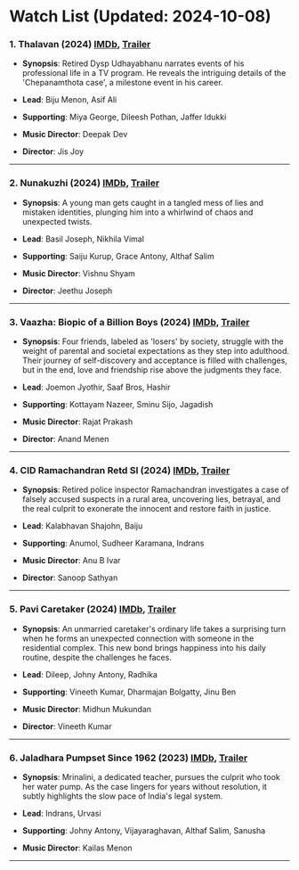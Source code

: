 # Watch List (Updated: 2024-10-08)

### 1. **Thalavan** (2024) [IMDb](https://www.imdb.com/title/tt27510257/), [Trailer](https://www.youtube.com/watch?v=jhUyy5DdUZI)

- **Synopsis**: Retired Dysp Udhayabhanu narrates events of his professional life in a TV program. He reveals the intriguing details of the 'Chepanamthota case', a milestone event in his career.

- **Lead**: Biju Menon, Asif Ali
- **Supporting**: Miya George, Dileesh Pothan, Jaffer Idukki
- **Music Director**: Deepak Dev
- **Director**: Jis Joy

---

### 2. **Nunakuzhi** (2024) [IMDb](https://www.imdb.com/title/tt29274198/), [Trailer](https://www.youtube.com/watch?v=Ek78m6BOGTQ)

- **Synopsis**: A young man gets caught in a tangled mess of lies and mistaken identities, plunging him into a whirlwind of chaos and unexpected twists.

- **Lead**: Basil Joseph, Nikhila Vimal
- **Supporting**: Saiju Kurup, Grace Antony, Althaf Salim
- **Music Director**: Vishnu Shyam
- **Director**: Jeethu Joseph

---

### 3. **Vaazha: Biopic of a Billion Boys** (2024) [IMDb](https://www.imdb.com/title/tt29470244/), [Trailer](https://www.youtube.com/watch?v=B0jPCvKH5kQ)

- **Synopsis**: Four friends, labeled as 'losers' by society, struggle with the weight of parental and societal expectations as they step into adulthood. Their journey of self-discovery and acceptance is filled with challenges, but in the end, love and friendship rise above the judgments they face.

- **Lead**: Joemon Jyothir, Saaf Bros, Hashir
- **Supporting**: Kottayam Nazeer, Sminu Sijo, Jagadish
- **Music Director**: Rajat Prakash
- **Director**: Anand Menen

---

### 4. **CID Ramachandran Retd SI** (2024) [IMDb](https://www.imdb.com/title/tt26931586/), [Trailer](https://www.youtube.com/watch?v=CY7-dFvTgbk)

- **Synopsis**: Retired police inspector Ramachandran investigates a case of falsely accused suspects in a rural area, uncovering lies, betrayal, and the real culprit to exonerate the innocent and restore faith in justice.

- **Lead**: Kalabhavan Shajohn, Baiju
- **Supporting**: Anumol, Sudheer Karamana, Indrans
- **Music Director**: Anu B Ivar
- **Director**: Sanoop Sathyan

---

### 5. **Pavi Caretaker** (2024) [IMDb](https://www.imdb.com/title/tt27369385/), [Trailer](https://www.youtube.com/watch?v=tAPT0fo57Ok)

- **Synopsis**: An unmarried caretaker's ordinary life takes a surprising turn when he forms an unexpected connection with someone in the residential complex. This new bond brings happiness into his daily routine, despite the challenges he faces.

- **Lead**: Dileep, Johny Antony, Radhika
- **Supporting**: Vineeth Kumar, Dharmajan Bolgatty, Jinu Ben
- **Music Director**: Midhun Mukundan
- **Director**: Vineeth Kumar

---

### 6. **Jaladhara Pumpset Since 1962** (2023) [IMDb](https://www.imdb.com/title/tt20765818/), [Trailer](https://www.youtube.com/watch?v=FaZB4KuOf8g)

- **Synopsis**: Mrinalini, a dedicated teacher, pursues the culprit who took her water pump. As the case lingers for years without resolution, it subtly highlights the slow pace of India's legal system.

- **Lead**: Indrans, Urvasi
- **Supporting**: Johny Antony, Vijayaraghavan, Althaf Salim, Sanusha
- **Music Director**: Kailas Menon

---

